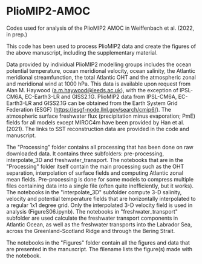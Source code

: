 # PlioMIP2-AMOC
Codes used for analysis of the PlioMIP2 AMOC in Weiffenbach et al. (2022, in prep.)

This code has been used to process PlioMIP2 data and create the figures of the above manuscript, including the supplementary material. 

Data provided by individual PlioMIP2 modelling groups includes the ocean potential temperature, ocean meridional velocity, ocean salinity, the Atlantic meridional streamfunction, the total Atlantic OHT and the atmospheric zonal and meridional wind at 1000 hPa.
This data is available upon request from Alan M. Haywood (a.m.haywood@leeds.ac.uk), with the exception of IPSL-CM6A, EC-Earth3-LR and GISS2.1G. PlioMIP2 data from IPSL-CM6A, EC-Earth3-LR and GISS2.1G can be obtained from the Earth System Grid Federation (ESGF) (https://esgf-node.llnl.gov/search/cmip6/).
The atmospheric surface freshwater flux (precipitation minus evaporation; PmE) fields for all models except MIROC4m have been provided by Han et al. (2021).
The links to SST reconstruction data are provided in the code and manuscript. 

The "Processing" folder contains all processing that has been done on raw downloaded data. It contains three subfolders: pre-processing, interpolate_3D and freshwater_transport. 
The notebooks that are in the "Processing" folder itself contain the main processing such as the OHT separation, interpolation of surface fields and computing Atlantic zonal mean fields.
Pre-processing is done for some models to compress multiple files containing data into a single file (often quite inefficiently, but it works). 
The notebooks in the "interpolate_3D" subfolder compute 3-D salinity, velocity and potential temperature fields that are horizontally interpolated to a regular 1x1 degree grid. Only the interpolated 3-D velocity field is used in analysis (FigureS06.ipynb).
The notebooks in "freshwater_transport" subfolder are used calculate the freshwater transport components in Atlantic Ocean, as well as the freshwater transports into the Labrador Sea, across the Greenland-Scotland Ridge and through the Bering Strait.

The notebooks in the "Figures" folder contain all the figures and data that are presented in the manuscript. The filename lists the figure(s) made with the notebook.

